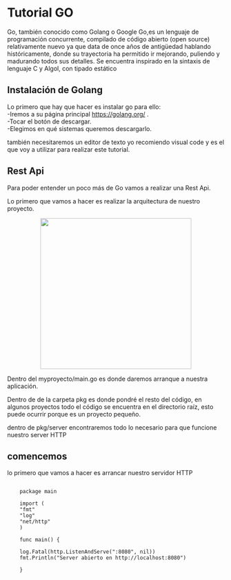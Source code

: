 # Tutorial GO

Go, también conocido como Golang o Google Go,es un lenguaje de programación concurrente, compilado de código abierto (open source) relativamente nuevo ya que data de once años de antigüedad hablando históricamente, donde su trayectoria ha permitido ir mejorando, puliendo y madurando todos sus detalles. Se encuentra inspirado en la sintaxis de lenguaje C y Algol, con tipado estático

## Instalación de Golang
Lo primero que hay que hacer es instalar go para ello:<br/>
 -Iremos a su página principal https://golang.org/ .<br/>
 -Tocar el botón de descargar.<br/>
 -Elegimos en qué sistemas queremos descargarlo.<br/>

también necesitaremos un editor de texto yo recomiendo visual code y es el que voy a utilizar para realizar este tutorial.

## Rest Api

Para poder entender un poco más de Go vamos a realizar una Rest Api.

Lo primero que vamos a hacer es realizar la arquitectura de nuestro proyecto.

<p align="center"> <img src="imagenes/arquitectura.:PNG" width="350"/>  </p> 

Dentro del myproyecto/main.go es donde daremos arranque a nuestra aplicación.

Dentro de de la carpeta pkg es donde pondré el resto del código, en algunos proyectos todo el código se encuentra en el directorio raíz, esto puede ocurrir porque es un proyecto pequeño.

dentro de pkg/server encontraremos todo lo necesario para que funcione nuestro server HTTP

## comencemos 
 
lo primero que vamos a hacer es arrancar nuestro servidor HTTP

<pre><code>
    package main
 
    import (
    "fmt"
    "log"
    "net/http" 
    )
 
    func main() {
        
    log.Fatal(http.ListenAndServe(":8080", nil))
    fmt.Println("Server abierto en http://localhost:8080")
 
    }
</code></pre>

